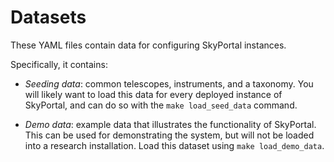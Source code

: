 # Datasets

These YAML files contain data for configuring SkyPortal instances.

Specifically, it contains:

- *Seeding data*: common telescopes, instruments, and a taxonomy.  You
  will likely want to load this data for every deployed instance of
  SkyPortal, and can do so with the `make load_seed_data` command.

- *Demo data*: example data that illustrates the functionality of
  SkyPortal.  This can be used for demonstrating the system, but
  will not be loaded into a research installation.  Load this dataset using
  `make load_demo_data`.
